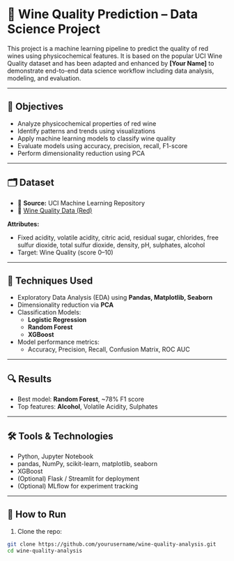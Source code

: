 # 🍷 Wine Quality Prediction – Data Science Project

This project is a machine learning pipeline to predict the quality of red wines using physicochemical features. It is based on the popular UCI Wine Quality dataset and has been adapted and enhanced by **[Your Name]** to demonstrate end-to-end data science workflow including data analysis, modeling, and evaluation.

---

## 📌 Objectives

- Analyze physicochemical properties of red wine
- Identify patterns and trends using visualizations
- Apply machine learning models to classify wine quality
- Evaluate models using accuracy, precision, recall, F1-score
- Perform dimensionality reduction using PCA

---

## 🗂 Dataset

- 📍 **Source:** UCI Machine Learning Repository  
- 🔗 [Wine Quality Data (Red)](https://archive.ics.uci.edu/ml/datasets/Wine+Quality)

**Attributes:**  
- Fixed acidity, volatile acidity, citric acid, residual sugar, chlorides, free sulfur dioxide, total sulfur dioxide, density, pH, sulphates, alcohol  
- Target: Wine Quality (score 0–10)

---

## 🧠 Techniques Used

- Exploratory Data Analysis (EDA) using **Pandas, Matplotlib, Seaborn**
- Dimensionality reduction via **PCA**
- Classification Models:  
  - **Logistic Regression**  
  - **Random Forest**  
  - **XGBoost**
- Model performance metrics:  
  - Accuracy, Precision, Recall, Confusion Matrix, ROC AUC

---

## 🔍 Results

- Best model: **Random Forest**, ~78% F1 score  
- Top features: **Alcohol**, Volatile Acidity, Sulphates

---

## 🛠 Tools & Technologies

- Python, Jupyter Notebook  
- pandas, NumPy, scikit-learn, matplotlib, seaborn  
- XGBoost  
- (Optional) Flask / Streamlit for deployment  
- (Optional) MLflow for experiment tracking

---

## 🚀 How to Run

1. Clone the repo:
```bash
git clone https://github.com/yourusername/wine-quality-analysis.git
cd wine-quality-analysis
